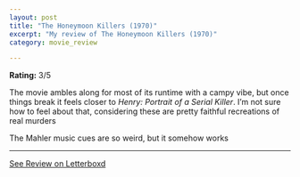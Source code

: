 ```yaml
---
layout: post
title: "The Honeymoon Killers (1970)"
excerpt: "My review of The Honeymoon Killers (1970)"
category: movie_review

---
```


**Rating:** 3/5

The movie ambles along for most of its runtime with a campy vibe, but once things break it feels closer to <i>Henry: Portrait of a Serial Killer</i>. I’m not sure how to feel about that, considering these are pretty faithful recreations of real murders

The Mahler music cues are so weird, but it somehow works

<hr>

[See Review on Letterboxd](https://boxd.it/3uaHun)
